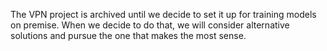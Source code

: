 The VPN project is archived until we decide to set it up for training models on premise.
When we decide to do that, we will consider alternative solutions and pursue the one that makes
the most sense.